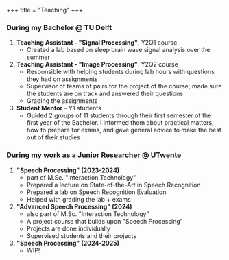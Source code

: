 +++
title = "Teaching"
+++

### During my Bachelor @ TU Delft

1. **Teaching Assistant - "Signal Processing"**, Y2Q1 course
    - Created a lab based on sleep brain wave signal analysis over the summer
2. **Teaching Assistant - "Image Processing"**, Y2Q2 course
    - Responsible with helping students during lab hours with questions they had on assignments
    - Supervisor of teams of pairs for the project of the course; made sure the students are on track and answered their questions
    - Grading the assignments
3. **Student Mentor** - Y1 students
    - Guided 2 groups of 11 students through their first semester of the first year of the Bachelor. I informed them about practical matters, how to prepare for exams, and gave general advice to make the best out of their studies

### During my work as a Junior Researcher @ UTwente

1. **"Speech Processing" (2023-2024)**
    - part of M.Sc. "Interaction Technology"
    - Prepared a lecture on State-of-the-Art in Speech Recognition
    - Prepared a lab on Speech Recognition Evaluation
    - Helped with grading the lab + exams
2. **"Advanced Speech Processing" (2024)**
    - also part of M.Sc. "Interaction Technology"
    - A project course that builds upon "Speech Processing"
    - Projects are done individually
    - Supervised students and their projects
2. **"Speech Processing" (2024-2025)**
    - WIP!